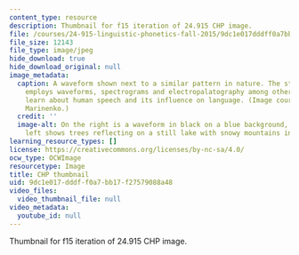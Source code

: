 ```yaml
---
content_type: resource
description: Thumbnail for f15 iteration of 24.915 CHP image.
file: /courses/24-915-linguistic-phonetics-fall-2015/9dc1e017dddff0a7bb17f27579088a48_24-915f15-th.jpg
file_size: 12143
file_type: image/jpeg
hide_download: true
hide_download_original: null
image_metadata:
  caption: A waveform shown next to a similar pattern in nature. The study of phonetics
    employs waveforms, spectrograms and electropalatography among other methods to
    learn about human speech and its influence on language. (Image courtesy of Anna
    Marinenko.)
  credit: ''
  image-alt: On the right is a waveform in black on a blue background, and on the
    left shows trees reflecting on a still lake with snowy mountains in the background.
learning_resource_types: []
license: https://creativecommons.org/licenses/by-nc-sa/4.0/
ocw_type: OCWImage
resourcetype: Image
title: CHP thumbnail
uid: 9dc1e017-dddf-f0a7-bb17-f27579088a48
video_files:
  video_thumbnail_file: null
video_metadata:
  youtube_id: null
---
```

Thumbnail for f15 iteration of 24.915 CHP image.